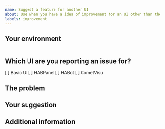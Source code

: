 ```yaml
---
name: Suggest a feature for another UI
about: Use when you have a idea of improvement for an UI other than the openHAB main web UI.
labels: improvement
---
```


<!--
Please DO NOT ERASE this template, but fill in the details as requested. This will ensure your issue is properly considered. If not, we reserve the right to close it without further action.
-->

## Your environment

<!--
As an admin, in the main UI, choose *Help & About* on the left sidebar, expand *Technical information* and click on *View details*, then click *Copy* and paste the results here. You may omit information that is not pertinent to this issue if you feel it's divulging information you'd like not to share.
-->

```yaml

```

## Which UI are you reporting an issue for?

[ ] Basic UI
[ ] HABPanel
[ ] HABot
[ ] CometVisu

## The problem

<!--
Describe the issue you're having. In most cases it is appreciated to share screenshots or even animated GIFs of your issue.
To make animated GIFs we recommend:
* On Windows: ShareX - https://getsharex.com/
* On macOS: Giphy Capture - https://giphy.com/apps/giphycapture
* On Linux: peek - https://github.com/phw/peek#about
-->

## Your suggestion

<!--
Describe what your idea is for solving the problem above.
-->

## Additional information

<!--
Provide any information not pertinent in the above sections that you'd like to share.
-->
